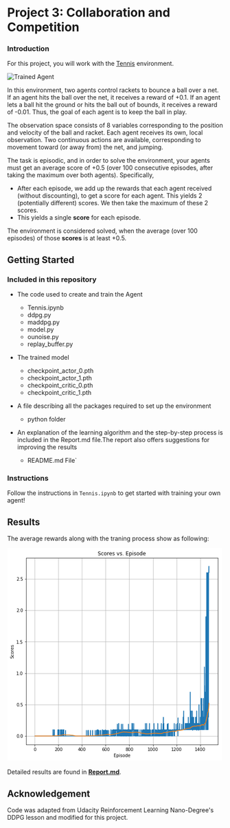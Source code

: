 [//]: # (Image References)

[image1]: https://user-images.githubusercontent.com/10624937/42135623-e770e354-7d12-11e8-998d-29fc74429ca2.gif "Trained Agent"

# Project 3: Collaboration and Competition

### Introduction

For this project, you will work with the [Tennis](https://github.com/Unity-Technologies/ml-agents/blob/master/docs/Learning-Environment-Examples.md#tennis) environment.

![Trained Agent][image1]

In this environment, two agents control rackets to bounce a ball over a net. If an agent hits the ball over the net, it receives a reward of +0.1.  If an agent lets a ball hit the ground or hits the ball out of bounds, it receives a reward of -0.01.  Thus, the goal of each agent is to keep the ball in play.

The observation space consists of 8 variables corresponding to the position and velocity of the ball and racket. Each agent receives its own, local observation.  Two continuous actions are available, corresponding to movement toward (or away from) the net, and jumping. 

The task is episodic, and in order to solve the environment, your agents must get an average score of +0.5 (over 100 consecutive episodes, after taking the maximum over both agents). Specifically,

- After each episode, we add up the rewards that each agent received (without discounting), to get a score for each agent. This yields 2 (potentially different) scores. We then take the maximum of these 2 scores.
- This yields a single **score** for each episode.

The environment is considered solved, when the average (over 100 episodes) of those **scores** is at least +0.5.

## Getting Started
### Included in this repository

* The code used to create and train the Agent
  * Tennis.ipynb
  * ddpg.py
  * maddpg.py
  * model.py
  * ounoise.py
  * replay_buffer.py
  
* The trained model
  * checkpoint_actor_0.pth
  * checkpoint_actor_1.pth
  * checkpoint_critic_0.pth
  * checkpoint_critic_1.pth
  
* A file describing all the packages required to set up the environment
  * python folder
  
* An explanation of the learning algorithm and the step-by-step process is included in the Report.md file.The report also offers suggestions for improving the results
  
  * README.md File`

### Instructions

Follow the instructions in `Tennis.ipynb` to get started with training your own agent!  

## Results

The average rewards along with the traning process show as following:

![training_results](./img/training.png)

Detailed results are found in [**Report.md**](Report.md).

## Acknowledgement
Code was adapted from Udacity Reinforcement Learning Nano-Degree's DDPG lesson and modified for this project. 

